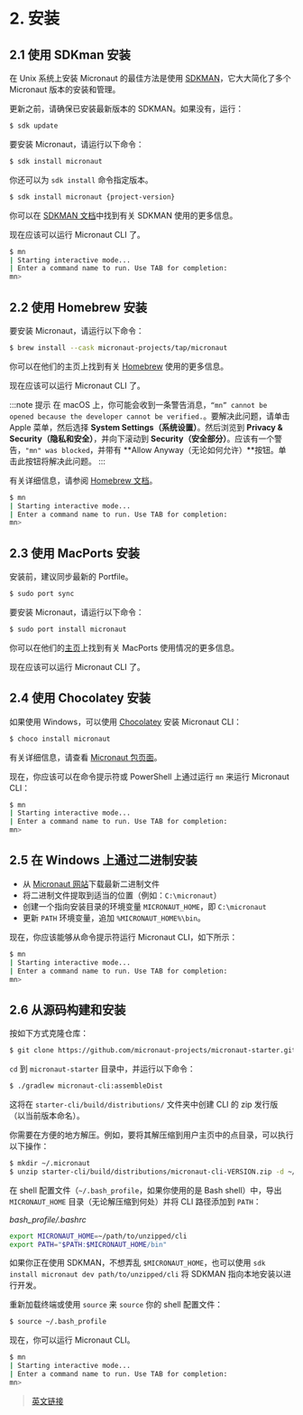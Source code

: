 # 2. 安装

## 2.1 使用 SDKman 安装

在 Unix 系统上安装 Micronaut 的最佳方法是使用 [SDKMAN](http://sdkman.io/)，它大大简化了多个 Micronaut 版本的安装和管理。

更新之前，请确保已安装最新版本的 SDKMAN。如果没有，运行：

```bash
$ sdk update
```

要安装 Micronaut，请运行以下命令：

```bash
$ sdk install micronaut
```

你还可以为 `sdk install` 命令指定版本。

```bash
$ sdk install micronaut {project-version}
```

你可以在 [SDKMAN 文档](http://sdkman.io/usage)中找到有关 SDKMAN 使用的更多信息。

现在应该可以运行 Micronaut CLI 了。

```bash
$ mn
| Starting interactive mode...
| Enter a command name to run. Use TAB for completion:
mn>
```

## 2.2 使用 Homebrew 安装

要安装 Micronaut，请运行以下命令：

```bash
$ brew install --cask micronaut-projects/tap/micronaut
```

你可以在他们的主页上找到有关 [Homebrew](https://brew.sh/) 使用的更多信息。

现在应该可以运行 Micronaut CLI 了。

:::note 提示
在 macOS 上，你可能会收到一条警告消息，`“mn” cannot be opened because the developer cannot be verified.`。要解决此问题，请单击 Apple 菜单，然后选择 **System Settings（系统设置）**。然后浏览到 **Privacy & Security（隐私和安全）**，并向下滚动到 **Security（安全部分）**。应该有一个警告，`"mn" was blocked`，并带有 **Allow Anyway（无论如何允许）**按钮。单击此按钮将解决此问题。
:::

有关详细信息，请参阅 [Homebrew 文档](https://docs.brew.sh/FAQ#why-cant-i-open-a-mac-app-from-an-unidentified-developer)。

```bash
$ mn
| Starting interactive mode...
| Enter a command name to run. Use TAB for completion:
mn>
```

## 2.3 使用 MacPorts 安装

安装前，建议同步最新的 Portfile。

```bash
$ sudo port sync
```

要安装 Micronaut，请运行以下命令：

```bash
$ sudo port install micronaut
```

你可以在他们的[主页](https://www.macports.org/)上找到有关 MacPorts 使用情况的更多信息。

现在应该可以运行 Micronaut CLI 了。

## 2.4 使用 Chocolatey 安装

如果使用 Windows，可以使用 [Chocolatey](https://chocolatey.org/) 安装 Micronaut CLI：

```bash
$ choco install micronaut
```

有关详细信息，请查看 [Micronaut 包页面](https://chocolatey.org/packages/micronaut)。

现在，你应该可以在命令提示符或 PowerShell 上通过运行 `mn` 来运行 Micronaut CLI：

```bash
$ mn
| Starting interactive mode...
| Enter a command name to run. Use TAB for completion:
mn>
```

## 2.5 在 Windows 上通过二进制安装

- 从 [Micronaut 网站](http://micronaut.io/download.html)下载最新二进制文件
- 将二进制文件提取到适当的位置（例如：`C:\micronaut`）
- 创建一个指向安装目录的环境变量 `MICRONAUT_HOME`，即 `C:\micronaut`
- 更新 `PATH` 环境变量，追加 `%MICRONAUT_HOME%\bin`。

现在，你应该能够从命令提示符运行 Micronaut CLI，如下所示：

```bash
$ mn
| Starting interactive mode...
| Enter a command name to run. Use TAB for completion:
mn>
```

## 2.6 从源码构建和安装

按如下方式克隆仓库：

```bash
$ git clone https://github.com/micronaut-projects/micronaut-starter.git
```

`cd` 到 `micronaut-starter` 目录中，并运行以下命令：

```bash
$ ./gradlew micronaut-cli:assembleDist
```

这将在 `starter-cli/build/distributions/` 文件夹中创建 CLI 的 zip 发行版（以当前版本命名）。

你需要在方便的地方解压。例如，要将其解压缩到用户主页中的点目录，可以执行以下操作：

```bash
$ mkdir ~/.micronaut
$ unzip starter-cli/build/distributions/micronaut-cli-VERSION.zip -d ~/.micronaut
```

在 shell 配置文件（`~/.bash_profile`，如果你使用的是 Bash shell）中，导出 `MICRONAUT_HOME` 目录（无论解压缩到何处）并将 CLI 路径添加到 `PATH`：

*bash_profile/.bashrc*

```bash
export MICRONAUT_HOME=~/path/to/unzipped/cli
export PATH="$PATH:$MICRONAUT_HOME/bin"
```

如果你正在使用 SDKMAN，不想弄乱 `$MICRONAUT_HOME`，也可以使用 `sdk install micronaut dev path/to/unzipped/cli` 将 SDKMAN 指向本地安装以进行开发。

重新加载终端或使用 `source` 来 `source` 你的 shell 配置文件：

```bash
$ source ~/.bash_profile
```

现在，你可以运行 Micronaut CLI。

```bash
$ mn
| Starting interactive mode...
| Enter a command name to run. Use TAB for completion:
mn>
```

> [英文链接](https://micronaut-projects.github.io/micronaut-starter/3.8.4/guide/#installation)
